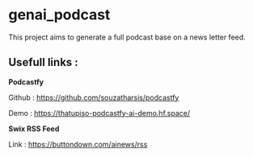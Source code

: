 # genai_podcast

This project aims to generate a full podcast base on a news letter feed. 

## Usefull links : 

**Podcastfy**

Github : https://github.com/souzatharsis/podcastfy

Demo : https://thatupiso-podcastfy-ai-demo.hf.space/

**Swix RSS Feed** 

Link : https://buttondown.com/ainews/rss
